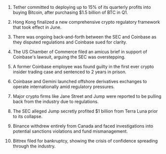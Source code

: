 1. Tether committed to deploying up to 15% of its quarterly profits into buying Bitcoin, after purchasing $1.5 billion of BTC in Q1.
    
2. Hong Kong finalized a new comprehensive crypto regulatory framework that took effect in June.
    
3. There was ongoing back-and-forth between the SEC and Coinbase as they disputed regulations and Coinbase sued for clarity.
    
4. The US Chamber of Commerce filed an amicus brief in support of Coinbase's lawsuit, arguing the SEC was overstepping.
    
5. A former Coinbase employee was found guilty in the first ever crypto insider trading case and sentenced to 2 years in prison.
    
6. Coinbase and Gemini launched offshore derivatives exchanges to operate internationally amid regulatory pressures.
    
7. Major crypto firms like Jane Street and Jump were reported to be pulling back from the industry due to regulations.
    
8. The SEC alleged Jump secretly profited $1 billion from Terra Luna prior to its collapse.
    
9. Binance withdrew entirely from Canada and faced investigations into potential sanctions violations and fund mismanagement.
    
10. Bittrex filed for bankruptcy, showing the crisis of confidence spreading through the industry.
